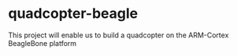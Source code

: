 quadcopter-beagle
=================

This project will enable us to build a quadcopter on the ARM-Cortex BeagleBone platform
